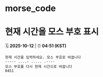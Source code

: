 # morse_code
# 현재 시간을 모스 부호 표시
<!-- MORSE_TIME_START -->
🗓️ **2025-10-12** | ⏰ **04:51 (KST)**

```
현재 시간을 입력하세요. 모스 부호로 바꿉니다
----- ....- ..... .----
모스 부호를 다시 현재 시간으로 바꿉니다
0451
```
<!-- MORSE_TIME_END -->
